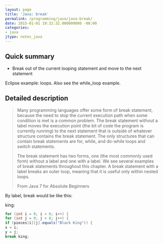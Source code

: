 ```yaml
---
layout: page
title: 'Java: break'
permalink: /programming/java/java-break/
date: 2015-01-01 19:32:32.000000000 -08:00
categories:
- java
jtype: notes_java
---
```


## Quick summary

* Break out of the current looping statement and move to the next statement

Eclipse example: loops. Also see the while_loop example.

## Detailed description

> Many programming languages offer some form of break statement, because the need to stop the current execution path when some condition is met is a common problem. The break statement without a label moves the execution point (the bit of code the program is currently running) to the next statement that is outside of whatever structure contains the break statement. The only structures that can contain break statements are for, while, and do-while loops and switch statements.
>
> The break statement has two forms, one (the most commonly used form) without a label and one with a label. We see several examples of break statements throughout this chapter. A break statement with a label breaks an outer loop, meaning that it is useful only within nested loops.
>
> From Java 7 for Absolute Beginners

By label, break would be like this:

king:

```java
for (int i = 0; i < 8; i++) {
for (int j = 0; j < 8; j++) {
if (pieces[i][j].equals("Black King")) {
x = i;
y = j;
break king;
```